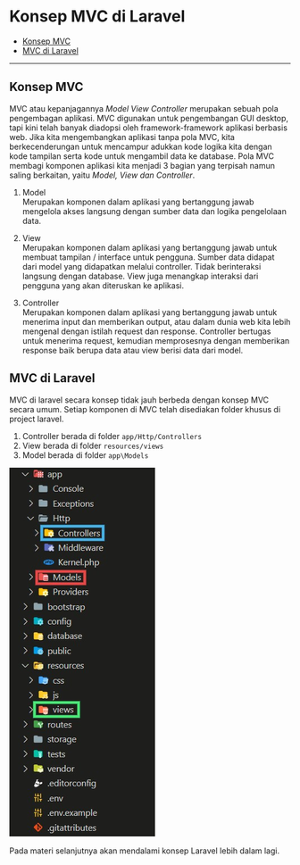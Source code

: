 # Konsep MVC di Laravel
* [Konsep MVC](#konsep-mvc)
* [MVC di Laravel](#mvc-di-laravel)

---

## Konsep MVC
MVC atau kepanjagannya *Model View Controller* merupakan sebuah pola pengembagan aplikasi. MVC digunakan untuk pengembangan GUI desktop, tapi kini telah banyak diadopsi oleh framework-framework aplikasi berbasis web. Jika kita mengembangkan aplikasi tanpa pola MVC, kita berkecenderungan untuk mencampur adukkan kode logika kita dengan kode tampilan serta kode untuk mengambil data ke database. Pola MVC  membagi komponen aplikasi kita menjadi 3 bagian yang terpisah namun saling berkaitan, yaitu *Model, View dan Controller*.

1. Model\
  Merupakan komponen dalam aplikasi yang bertanggung jawab mengelola akses langsung dengan sumber data dan logika pengelolaan data.

2. View\
  Merupakan komponen dalam aplikasi yang bertanggung jawab untuk membuat tampilan / interface untuk pengguna. Sumber data didapat dari model yang didapatkan melalui controller. Tidak berinteraksi langsung dengan database. View juga menangkap interaksi dari pengguna yang akan diteruskan ke aplikasi.

3. Controller\
  Merupakan komponen dalam aplikasi yang bertanggung jawab untuk menerima input dan memberikan output, atau dalam dunia web kita lebih mengenal dengan istilah request dan response. Controller bertugas untuk menerima request, kemudian memprosesnya dengan memberikan response baik berupa data atau view berisi data dari model.

## MVC di Laravel
MVC di laravel secara konsep tidak jauh berbeda dengan konsep MVC secara umum. Setiap komponen di MVC telah disediakan folder khusus di project laravel.
1. Controller berada di folder ```app/Http/Controllers```
2. View berada di folder ```resources/views```
3. Model berada di folder ```app\Models```

![Folder](../../assets/part-2/folder.jpg)

Pada materi selanjutnya akan mendalami konsep Laravel lebih dalam lagi.